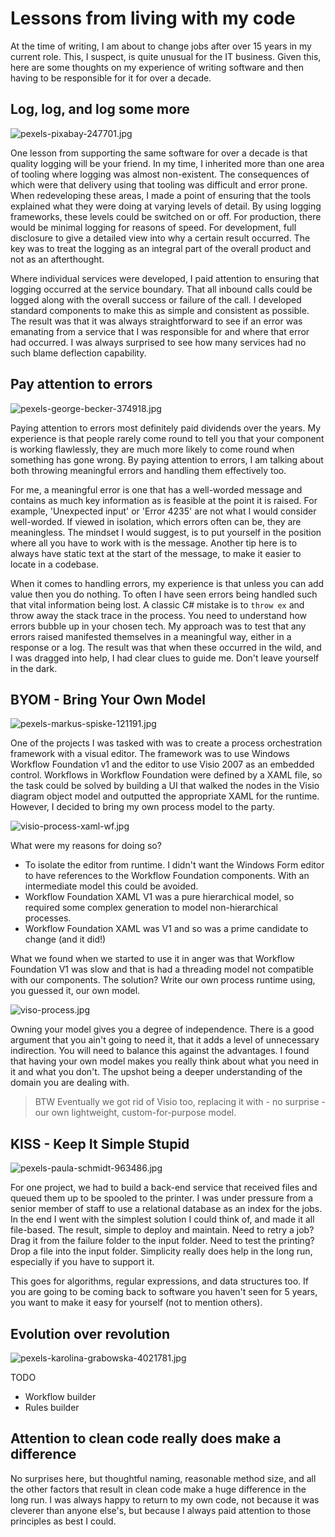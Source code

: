 # Lessons from living with my code

At the time of writing, I am about to change jobs after over 15 years in my current role. This, I suspect, is quite unusual for the IT business. Given this, here are some thoughts on my experience of writing software and then having to be responsible for it for over a decade.

## Log, log, and log some more

![pexels-pixabay-247701.jpg](https://cdn.hashnode.com/res/hashnode/image/upload/v1628619893324/BWIVjVeiu.jpeg)

One lesson from supporting the same software for over a decade is that quality logging will be your friend. In my time, I inherited more than one area of tooling where logging was almost non-existent. The consequences of which were that delivery using that tooling was difficult and error prone. When redeveloping these areas, I made a point of ensuring that the tools explained what they were doing at varying levels of detail. By using logging frameworks, these levels could be switched on or off. For production, there would be minimal logging for reasons of speed. For development, full disclosure to give a detailed view into why a certain result occurred. The key was to treat the logging as an integral part of the overall product and not as an afterthought.

Where individual services were developed, I paid attention to ensuring that logging occurred at the service boundary. That all inbound calls could be logged along with the overall success or failure of the call. I developed standard components to make this as simple and consistent as possible. The result was that it was always straightforward to see if an error was emanating from a service that I was responsible for and where that error had occurred. I was always surprised to see how many services had no such blame deflection capability.

## Pay attention to errors

![pexels-george-becker-374918.jpg](https://cdn.hashnode.com/res/hashnode/image/upload/v1628619795737/uCFiYYJ9R.jpeg)

Paying attention to errors most definitely paid dividends over the years. My experience is that people rarely come round to tell you that your component is working flawlessly, they are much more likely to come round when something has gone wrong. By paying attention to errors, I am talking about both throwing meaningful errors and handling them effectively too.

For me, a meaningful error is one that has a well-worded message and contains as much key information as is feasible at the point it is raised. For example, 'Unexpected input' or 'Error 4235' are not what I would consider well-worded. If viewed in isolation, which errors often can be, they are meaningless. The mindset I would suggest, is to put yourself in the position where all you have to work with is the message. Another tip here is to always have static text at the start of the message, to make it easier to locate in a codebase.

When it comes to handling errors, my experience is that unless you can add value then you do nothing. To often I have seen errors being handled such that vital information being lost. A classic C# mistake is to `throw ex` and throw away the stack trace in the process. You need to understand how errors bubble up in your chosen tech. My approach was to test that any errors raised manifested themselves in a meaningful way, either in a response or a log. The result was that when these occurred in the wild, and I was dragged into help, I had clear clues to guide me. Don't leave yourself in the dark.

## BYOM - Bring Your Own Model

![pexels-markus-spiske-121191.jpg](https://cdn.hashnode.com/res/hashnode/image/upload/v1628620046658/-vPnxVEl_.jpeg)

One of the projects I was tasked with was to create a process orchestration framework with a visual editor. The framework was to use Windows Workflow Foundation v1 and the editor to use Visio 2007 as an embedded control. Workflows in Workflow Foundation were defined by a XAML file, so the task could be solved by building a UI that walked the nodes in the Visio diagram object model and outputted the appropriate XAML for the runtime. However, I decided to bring my own process model to the party.

![visio-process-xaml-wf.jpg](https://cdn.hashnode.com/res/hashnode/image/upload/v1628621522592/tftUKdn83.jpeg)

What were my reasons for doing so?

- To isolate the editor from runtime. I didn't want the Windows Form editor to have references to the Workflow Foundation components. With an intermediate model this could be avoided.
- Workflow Foundation XAML V1 was a pure hierarchical model, so required some complex generation to model non-hierarchical processes.
- Workflow Foundation XAML was V1 and so was a prime candidate to change (and it did!)

What we found when we started to use it in anger was that Workflow Foundation V1 was slow and that is had a threading model not compatible with our components. The solution? Write our own process runtime using, you guessed it, our own model.

![viso-process.jpg](https://cdn.hashnode.com/res/hashnode/image/upload/v1628621588438/v__0hNP6PO.jpeg)

Owning your model gives you a degree of independence. There is a good argument that you ain't going to need it, that it adds a level of unnecessary indirection. You will need to balance this against the advantages. I found that having your own model makes you really think about what you need in it and what you don't. The upshot being a deeper understanding of the domain you are dealing with.

> BTW Eventually we got rid of Visio too, replacing it with - no surprise - our own lightweight, custom-for-purpose model.

## KISS - Keep It Simple Stupid

![pexels-paula-schmidt-963486.jpg](https://cdn.hashnode.com/res/hashnode/image/upload/v1628620132851/0n4bv_fvB.jpeg)

For one project, we had to build a back-end service that received files and queued them up to be spooled to the printer. I was under pressure from a senior member of staff to use a relational database as an index for the jobs. In the end I went with the simplest solution I could think of, and made it all file-based. The result, simple to deploy and maintain. Need to retry a job? Drag it from the failure folder to the input folder. Need to test the printing? Drop a file into the input folder. Simplicity really does help in the long run, especially if you have to support it.

This goes for algorithms, regular expressions, and data structures too. If you are going to be coming back to software you haven't seen for 5 years, you want to make it easy for yourself (not to mention others).

## Evolution over revolution

![pexels-karolina-grabowska-4021781.jpg](https://cdn.hashnode.com/res/hashnode/image/upload/v1628620382892/Fnj-uy9yj.jpeg)

TODO

- Workflow builder
- Rules builder

## Attention to clean code really does make a difference

No surprises here, but thoughtful naming, reasonable method size, and all the other factors that result in clean code make a huge difference in the long run. I was always happy to return to my own code, not because it was cleverer than anyone else's, but because I always paid attention to those principles as best I could.
